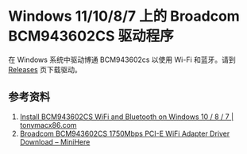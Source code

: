 # Windows 11/10/8/7 上的 Broadcom BCM943602CS 驱动程序

在 Windows 系统中驱动博通 BCM943602cs 以使用 Wi-Fi 和蓝牙。请到 [Releases](https://github.com/jinzcdev/Broadcom-BCM943602CS-Driver/releases/latest) 页下载驱动。

## 参考资料

1. [Install BCM943602CS WiFi and Bluetooth on Windows 10 / 8 / 7 | tonymacx86.com](https://www.tonymacx86.com/threads/install-bcm943602cs-wifi-and-bluetooth-on-windows-10-8-7.310230/)
2. [Broadcom BCM943602CS 1750Mbps PCI-E WiFi Adapter Driver Download – MiniHere](http://www.minihere.com/broadcom-bcm943602cs-1750mbps-pci-e-wifi-adapter-driver-download.html)
